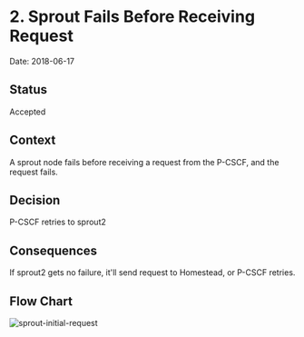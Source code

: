 # 2. Sprout Fails Before Receiving Request

Date: 2018-06-17

## Status

Accepted

## Context

A sprout node fails before receiving a request from the P-CSCF, and the request fails.

## Decision

P-CSCF retries to sprout2

## Consequences

If sprout2 gets no failure, it'll send request to Homestead, or P-CSCF retries.

## Flow Chart

![sprout-initial-request](http://www.projectclearwater.org/wp-content/uploads/2014/04/sprout-initial-request.png)